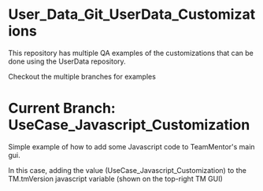 User_Data_Git_UserData_Customizations
=====================================

This repository has multiple QA examples of the customizations that can be done using the UserData repository.



Checkout the multiple branches for examples



Current Branch: UseCase_Javascript_Customization
================================================

Simple example of how to add some Javascript code to TeamMentor's main gui.

In this case, adding the value (UseCase_Javascript_Customization) to the TM.tmVersion javascript variable (shown on the top-right TM GUI)
